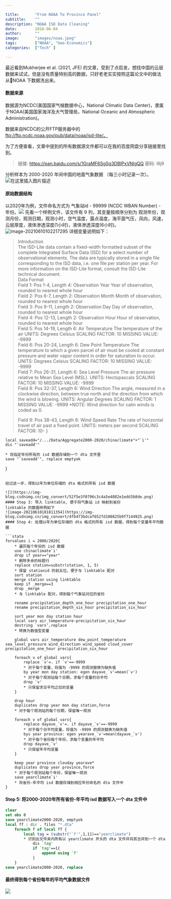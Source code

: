 ```yaml
---

title:       "From NOAA To Province Panel"
subtitle:    ""
description: "NOAA ISD Data Cleaning"
date:        2018-06-04
author:      ""
image:       "images/noaa.jpeg"
tags:        ["NOAA", "Geo-Economics"]
categories:  ["Tech" ]

---
```




最近看到Mukherjee et al. (2021, JFE) 的文章，受到了点启发，想找中国的云层数据来试试，但是没有质量特别高的数据，只好老老实实按照这篇论文中的做法从NOAA 下数据洗出来。

#### 数据来源

数据源为NCDC(美国国家气候数据中心，National Climatic Data Center)，隶属于NOAA(美国国家海洋及大气管理局，National Oceanic and Atmospheric Administration)。

数据来自NCDC的公开FTP服务器中的  ftp://ftp.ncdc.noaa.gov/pub/data/noaa/isd-lite/。

为了方便查看，文章中提到的所有数据源文件都可以在我的百度网盘分享链接里找到。

> 链接: https://pan.baidu.com/s/1GraMF6SgSg3DBIPxVNlgQQ  密码: l8j9

分析样本为 2000-2020 年间中国的地面气象数据 （每三小时记录一次）。
![在这里插入图片描述](https://img-blog.csdnimg.cn/20210330063122553.png?x-oss-process=image/watermark,type_ZmFuZ3poZW5naGVpdGk,shadow_10,text_aHR0cHM6Ly9ibG9nLmNzZG4ubmV0L3dlaXhpbl8zODQyMTg2OQ==,size_16,color_FFFFFF,t_70)

#### 原始数据结构
以2020年为例，文件命名方式为 气象站id - 99999 (NCDC WBAN Number) - 年份。![](https://img-blog.csdnimg.cn/img_convert/0291f0ac1f93f9ae17c36f400bf5f164.png)
先看一个样例文件，该文件有 9 列，其变量按顺序分别为 观测年份，观测月份，观测日期，观测小时，空气温度，露点温度，海平面气压，风向，风速，云层厚度，液体渗透深度(1小时)，液体渗透深度(6小时)。
![image-20210610102217295](https://img-blog.csdnimg.cn/img_convert/707465c364d0a4132afc86d569d1a6df.png)
详细变量说明如下：
>Introduction
><br/>
>The ISD-Lite data contain a fixed-width formatted subset of the complete Integrated Surface Data (ISD) for a select number of observational elements.  The data are typically stored in a single file corresponding to the ISD data, i.e. one file per station per year.  For more information on the ISD-Lite format, consult the ISD-Lite technical document.
><br/>
>Data Format
><br/>
>Field 1: Pos 1-4, Length 4: Observation Year
>Year of observation, rounded to nearest whole hour
><br/>
>Field 2: Pos 6-7, Length 2: Observation Month
>Month of observation, rounded to nearest whole hour
><br/>
>Field 3: Pos 9-11, Length 2: Observation Day
>Day of observation, rounded to nearest whole hour
><br/>
>Field 4: Pos 12-13, Length 2: Observation Hour
>Hour of observation, rounded to nearest whole hour
><br/>
>Field 5: Pos 14-19, Length 6:  Air Temperature
>The temperature of the air
>UNITS:  Degrees Celsius
>SCALING FACTOR: 10
>MISSING VALUE: -9999
><br/>
>Field 6: Pos 20-24, Length 6: Dew Point Temperature
>The temperature to which a given parcel of air must be cooled at constant pressure and water vapor content in order for saturation to occur.
>UNITS: Degrees Celsius
>SCALING FACTOR: 10
>MISSING VALUE: -9999
><br/>
>Field 7: Pos 26-31, Length 6: Sea Level Pressure
>The air pressure relative to Mean Sea Level (MSL).
>UNITS:  Hectopascals
>SCALING FACTOR: 10
>MISSING VALUE: -9999
><br/>
>Field 8: Pos 32-37, Length 6: Wind Direction
>The angle, measured in a clockwise direction, between true north and the direction from which the wind is blowing.
>UNITS: Angular Degrees
>SCALING FACTOR: 1
>MISSING VALUE: -9999
>*NOTE:  Wind direction for calm winds is coded as 0.
><br/>
>
>Field 9: Pos 38-43, Length 6: Wind Speed Rate
>The rate of horizontal travel of air past a fixed point.
>UNITS: meters per second
>SCALING FACTOR: 10-
	}

	local saveadd="/.../Data/Aggregate2000-2020/chinaclimate"+"`i'"
	dis "`saveadd'"
	
	* 将指定年份所有的 isd 数据存储到一个 dta 文件里
	save "`saveadd'", replace emptyok
}
```

经过这一步，得到以年为单位存储的 dta 格式的所有 isd 数据

![](https://img-blog.csdnimg.cn/img_convert/52f5e3f0796c3c4a5e4882e1edd3b8de.png)
#### Step 3: 导入 linktable, 便于将气象站 id 映射到省份
linktable 的数据样例如下
![image-20210610101811354](https://img-blog.csdnimg.cn/img_convert/4fb473bdcaf652fd100825b9f7144925.png)
#### Step 4: 处理以年为单位存储的 dta 格式的所有 isd 数据，得到每个变量年平均数据

​```stata
forvalues i = 2000/2020{
	* 遍历每个年份的 isd 数据
	use chinaclimate`i'
	drop if year=="year"
	* 删除多余的标题行
	replace station=substr(station, 1, 5)
	* 保留 stationid 的前五位，便于与 linktable 配对
	sort station
	merge station using linktable
	keep if _merge==3
	drop _merge
	* 与 linktable 配对，得到每个气象站对应的省份

	rename precipitation_depth_one_hour precipitation_one_hour
	rename precipitation_depth_six_hour precipitation_six_hour

	sort year mon day station hour
	local vars air_temperature-precipitation_six_hour
	destring `vars',replace
	* 转换为数值型变量

	global vars air_temperature dew_point_temperature sea_level_pressure wind_direction wind_speed cloud_cover precipitation_one_hour precipitation_six_hour

	foreach v of global vars{
		replace `v'=. if `v'==-9999
		* 对于每个变量，将值为 -9999 的观测替换为缺失值
		by year mon day station: egen dayave_`v'=mean(`v')
		* 对于每个观测站每个日期，求每个变量的日平均
		drop `v'
		* 只保留求日平均之后的变量
	}

	drop hour
	duplicates drop year mon day station,force
	* 对于每个观测站的每个日期，保留唯一观测
	
	foreach v of global vars{
		replace dayave_`v'=. if dayave_`v'==-9999
		* 对于每个日平均变量，将值为 -9999 的观测替换为缺失值
		bys year province: egen yearave_`v'=mean(dayave_`v')
		* 对于每个省份每个年份，求每个变量的年平均
		drop dayave_`v'
		* 只保留年平均变量
	}

	keep year province clouday yearave*
	duplicates drop year province,force
	* 对于每个观测站每个年份，保留唯一观测
	save yearclimate`i'
	* 将省份-年平均 isd 数据存储到相应年份命名的 dta 文件中
}
```

#### Step 5: 将2000-2020年所有省份-年平均 isd 数据写入一个 dta 文件中

```stata
clear
set obs 0
save yearclimate2000-2020, emptyok
local ff : dir . files "*.dta"
	foreach f of local ff {
		local tag = (substr("`f'",1,11)=="yearclimate")
		* 识别出文件夹内所有以 yearclimate 开头的 dta 文件并将其合并到一个 dta 文件里
			dis `tag'
			if `tag'==1{
				append using `f'
			}
	}
save yearclimate2000-2020, replace
```


#### 最终得到每个省份每年的平均气象数据文件
![](https://img-blog.csdnimg.cn/img_convert/5e2068267d473c5622cdde3871699733.png)